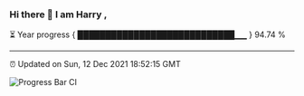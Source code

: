 ### Hi there 👋 I am Harry , 

⏳ Year progress { ████████████████████████████▁▁ } 94.74 %

---

⏰ Updated on Sun, 12 Dec 2021 18:52:15 GMT

![Progress Bar CI](https://github.com/duykhang68/duykhang68/workflows/Progress%20Bar%20CI/badge.svg)
